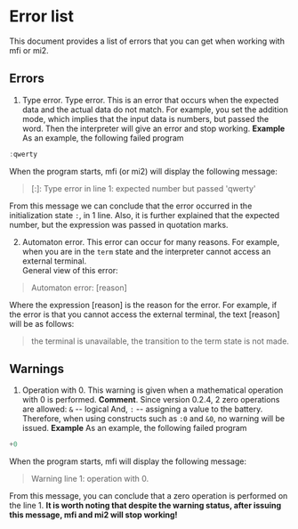 # Error list

This document provides a list of errors that you can get when working with mfi or mi2.

## Errors
   1. Type error. Type error. This is an error that occurs when the expected data and the actual data do not match. For example, you set the addition mode, which implies that the input data is numbers, but passed the word. Then the interpreter will give an error and stop working.
  **Example**
  As an example, the following failed program
  ```c
  :qwerty

  ```
  When the program starts, mfi (or mi2) will display the following message:
> [:]: Type error in line 1: expected number but passed 'qwerty'

  From this message we can conclude that the error occurred in the initialization state `:`, in 1 line. Also, it is further explained that the expected number, but the expression was passed in quotation marks.

  2. Automaton error. This error can occur for many reasons. For example, when you are in the `term` state and the interpreter cannot access an external terminal.  
  General view of this error:

> Automaton error: [reason]

  Where the expression [reason] is the reason for the error. For example, if the error is that you cannot access the external terminal, the text [reason] will be as follows:

> the terminal is unavailable, the transition to the term state is not made.

## Warnings
  1. Operation with 0. This warning is given when a mathematical operation with 0 is performed.
  **Comment**. Since version 0.2.4, 2 zero operations are allowed: `&` -- logical And, `:` -- assigning a value to the battery. Therefore, when using constructs such as `:0` and `&0`, no warning will be issued.
  **Example**
  As an example, the following failed program
  ```c
  +0

  ```
  When the program starts, mfi will display the following message:
> Warning line 1: operation with 0.	

  From this message, you can conclude that a zero operation is performed on the line 1.
  **It is worth noting that despite the warning status, after issuing this message, mfi and mi2 will stop working!**

